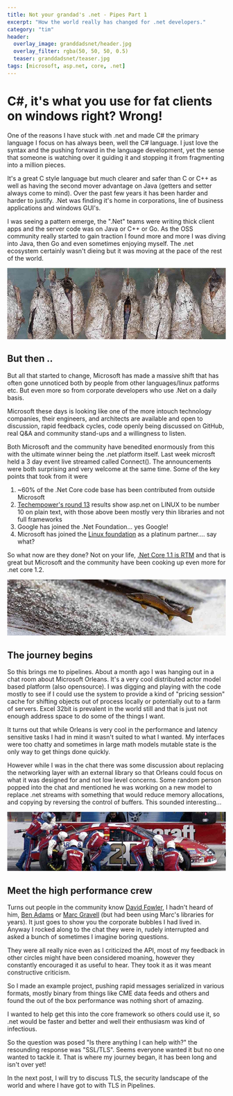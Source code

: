 ```yaml
---
title: Not your grandad's .net - Pipes Part 1
excerpt: "How the world really has changed for .net developers."
category: "tim"
header:
  overlay_image: granddadsnet/header.jpg
  overlay_filter: rgba(50, 50, 50, 0.5)
  teaser: granddadsnet/teaser.jpg
tags: [microsoft, asp.net, core, .net]
---
```


# C#, it's what you use for fat clients on windows right? Wrong!

One of the reasons I have stuck with .net and made C# the primary
language I focus on has always been, well the C# language. I just love
the syntax and the pushing forward in the language development, yet the sense
that someone is watching over it guiding it and stopping it from fragmenting into
a million pieces. 

It's a great C style language but much clearer and safer than
C or C++ as well as having the second mover advantage on Java (getters and setter always come to mind).
Over the past few years it has been harder and harder to justify. .Net was finding it's home in 
corporations, line of business applications and windows GUI's. 

I was seeing a pattern emerge, the ".Net"
teams were writing thick client apps and the server code was on Java or C++ or Go. As the OSS community
really started to gain traction I found more and more I was diving into Java, then Go and even sometimes
enjoying myself. The .net ecosystem certainly wasn't dieing but it was moving at the pace of the rest
of the world.

![Transform](/images/granddadsnet/transform.jpg)

## But then ..

But all that started to change, Microsoft has made a massive shift that has often gone unnoticed
both by people from other languages/linux patforms etc. But even more so from corporate developers
who use .Net on a daily basis. 

Microsoft these days is looking like one of the more intouch technology
companies, their engineers, and architects are available and open to discussion, rapid feedback cycles,
code openly being discussed on GitHub, real Q&A and community stand-ups and a willingness to listen.

Both Microsoft and the community have benedited enormously from this with the ultimate winner being the .net
platform itself. Last week microsft held a 3 day event live streamed called Connect(). The announcements were
both surprising and very welcome at the same time. Some of the key points that took from it were

1. ~60% of the .Net Core code base has been contributed from outside Microsoft
2. [Techempower's round 13](https://www.techempower.com/blog/2016/11/16/framework-benchmarks-round-13/) results show asp.net on LINUX to be number 10 on plain text, with those above been mostly very thin libraries and not full frameworks
3. Google has joined the .Net Foundation... yes Google!
4. Microsoft has joined the [Linux foundation](https://techcrunch.com/2016/11/16/microsoft-joins-the-linux-foundation/) as a platinum partner.... say what?

So what now are they done? Not on your life, [.Net Core 1.1 is RTM](https://blogs.msdn.microsoft.com/webdev/2016/11/16/announcing-asp-net-core-1-1/) 
and that is great but Microsoft and the community have
been cooking up even more for .net core 1.2.

![salmon](/images/granddadsnet/salmon.jpg)

## The journey begins

So this brings me to pipelines. About a month ago I was hanging out in a chat room about Microsoft Orleans. It's a very
cool distributed actor model based platform (also opensource). I was digging and playing with the code mostly to see if I 
could use the system to provide a kind of "pricing session" cache for shifting objects out of process locally or potentially
out to a farm of servers. Excel 32bit is prevalent in the world still and that is just not enough address space to do 
some of the things I want.

It turns out that while Orleans is very cool in the performance and latency sensitive tasks I had in mind it wasn't 
suited to what I wanted. My interfaces were too chatty and sometimes in large math models mutable state is the only way to get things
done quickly.

However while I was in the chat there was some discussion about replacing the networking layer with an 
external library so that Orleans could focus on what it was designed for and not low level concerns. Some random person
popped into the chat and mentioned he was working on a new model to replace .net streams with something that would reduce
memory allocations, and copying by reversing the control of buffers. This sounded interesting...

![crew](/images/granddadsnet/crew.jpg)

## Meet the high performance crew

Turns out people in the community know [David Fowler](https://twitter.com/davidfowl), I hadn't heard of him, [Ben Adams](https://twitter.com/ben_a_adams)
or [Marc Gravell](https://twitter.com/marcgravell) (but had been using Marc's libraries 
for years). It just goes to show you the corporate bubbles I had lived in. Anyway I rocked along to the chat they were in,
rudely interrupted and asked a bunch of sometimes I imagine boring questions.

They were all really nice even as I criticized the API, most of my feedback in other circles might have been considered moaning,
however they constantly encouraged it as useful to hear. They took it as it was meant constructive criticism.

So I made an example project, pushing rapid messages serialized in various formats, mostly binary from things like CME data
feeds and others and found the out of the box performance was nothing short of amazing. 

I wanted to help get this into the 
core framework so others could use it, so .net would be faster and better and well their enthusiasm was kind of infectious.

So the question was posed "Is there anything I can help with?" the resounding response was "SSL/TLS". Seems everyone wanted
it but no one wanted to tackle it. That is where my journey began, it has been long and isn't over yet!

In the next post, I will try to discuss TLS, the security landscape of the world and where I have got to with TLS in 
Pipelines.


